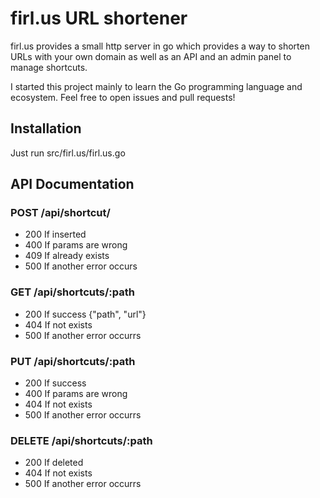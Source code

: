 # firl.us URL shortener
firl.us provides a small http server in go which provides a way to shorten URLs with your own domain as well as an API and an admin panel to manage shortcuts.

I started this project mainly to learn the Go programming language and ecosystem.
Feel free to open issues and pull requests!

## Installation
Just run src/firl.us/firl.us.go

## API Documentation

### POST /api/shortcut/
* 200 If inserted
* 400 If params are wrong
* 409 If already exists
* 500 If another error occurs

### GET /api/shortcuts/:path
* 200 If success {"path", "url"}
* 404 If not exists
* 500 If another error occurrs

### PUT /api/shortcuts/:path
* 200 If success
* 400 If params are wrong
* 404 If not exists
* 500 If another error occurrs

### DELETE /api/shortcuts/:path
* 200 If deleted
* 404 If not exists
* 500 If another error occurrs
